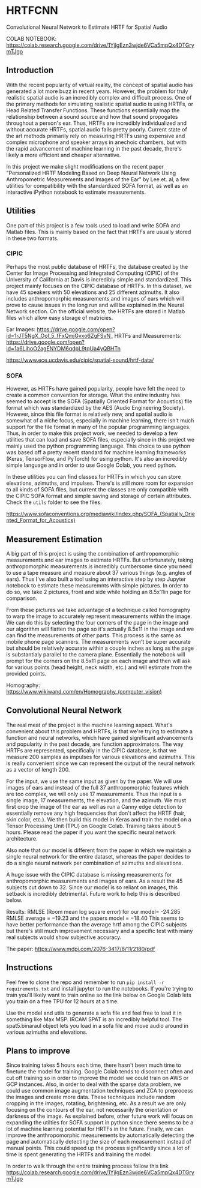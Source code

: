 # HRTFCNN
Convolutional Neural Network to Estimate HRTF for Spatial Audio

COLAB NOTEBOOK: https://colab.research.google.com/drive/1YjlgEzn3wjde6VCa5mpQx4DTGrymTJgo

## Introduction
With the recent popularity of virtual reality, the concept of spatial audio has generated a lot more buzz in recent years. However, the problem for truly realistic spatial audio is an incredibly complex and difficult process. One of the primary methods for simulating realistic spatial audio is using HRTFs, or Head Related Transfer Functions. These functions essentially map the relationship between a sound source and how that sound propogates throughout a person's ear. Thus, HRTFs are incredibly individualized and without accurate HRTFs, spatial audio fails pretty poorly. Current state of the art methods primarily rely on measuring HRTFs using expensive and complex microphone and speaker arrays in anechoic chambers, but with the rapid advancement of machine learning in the past decade, there's likely a more efficient and cheaper alternative. 

In this project we make slight modifications on the recent paper "Personalized HRTF Modeling Based on Deep Neural Network Using Anthropometric Measurements and Images of the Ear" by Lee et. al, a few utilities for compatibility with the standardized SOFA format, as well as an interactive iPython notebook to estimate measurements.

## Utilities
One part of this project is a few tools used to load and write SOFA and Matlab files. This is mainly based on the fact that HRTFs are usually stored in these two formats. 
### CIPIC
Perhaps the most public database of HRTFs, the database created by the Center for Image Processing and Integrated Computing (CIPIC) of the University of California at Davis is incredibly simple and standardized. This project mainly focuses on the CIPIC database of HRTFs. In this dataset, we have 45 speakers with 50 elevations and 25 different azimuths. It also includes anthropomorphic measurements and images of ears which will prove to cause issues in the long run and will be explained in the Neural Network section. On the official website, the HRTFs are stored in Matlab files which allow easy storage of matricies. 

Ear Images: https://drive.google.com/open?id=1rJT5NgX_OoI_5_fFxQmjGvxo6ZgFSvN_
HRTFs and Measurements: https://drive.google.com/open?id=1a6LihoO2agENYDM6qdpL9tqUa4yQBHTn

https://www.ece.ucdavis.edu/cipic/spatial-sound/hrtf-data/
### SOFA
However, as HRTFs have gained popularity, people have felt the need to create a common convention for storage. What the entire industry has seemed to accept is the SOFA (Spatially Oriented Format for Acoustics) file format which was standardized by the AES (Audio Engineering Society). However, since this file format is relatively new, and spatial audio is somewhat of a niche focus, especially in machine learning, there isn't much support for the file format in many of the popular programming languages. Thus, in order to make this project work, we needed to develop a few utilities that can load and save SOFA files, especially since in this project we mainly used the python programming language. This choice to use python was based off a pretty recent standard for machine learning frameworks (Keras, TensorFlow, and PyTorch) for using python. It's also an incredibly simple language and in order to use Google Colab, you need python.

In these utilities you can find classes for HRTFs in which you can store elevations, azimuths, and impulses. There's is still more room for expansion to all kinds of SOFA files, but current the classes are only compatible with the CIPIC SOFA format and simple saving and storage of certain attributes. Check the `utils` folder to see the files.

https://www.sofaconventions.org/mediawiki/index.php/SOFA_(Spatially_Oriented_Format_for_Acoustics)

## Measurement Estimation
A big part of this project is using the combination of anthropomorphic measurements and ear images to estimate HRTFs. But unfortunately, taking anthropomorphic measurements is incredibly cumbersome since you need to use a tape measure and measure about 37 various things (e.g. angles of ears). Thus I've also built a tool using an interactive step by step Jupyter notebook to estimate these measuremnts with simple pictures. In order to do so, we take 2 pictures, front and side while holding an 8.5x11in page for comparison.

From these pictures we take advantage of a technique called homography to warp the image to accurately represent measurements within the image. We can do this by selecting the four corners of the page in the image and our algorithm will flatten the page so it's actually 8.5x11 in the image and we can find the measurements of other parts. This process is the same as mobile phone page scanners. The measurements won't be super accurate but should be relatively accurate within a couple inches as long as the page is substantialy parallel to the camera plane. Essentially the notebook will prompt for the corners on the 8.5x11 page on each image and then will ask for various points (head height, neck width, etc.) and will estimate from the provided points.

Homography: https://www.wikiwand.com/en/Homography_(computer_vision)


## Convolutional Neural Network
The real meat of the project is the machine learning aspect. What's convenient about this problem and HRTFs, is that we're trying to estimate a function and neural networks, which have gained significant advancements and popularity in the past decade, are function approximators. The way HRTFs are represented, specifically in the CIPIC database, is that we measure 200 samples as impulses for various elevations and azimuths. This is really convenient since we can represent the output of the neural network as a vector of length 200.

For the input, we use the same input as given by the paper. We will use images of ears and instead of the full 37 anthropomorphic features which are too complex, we will only use 17 measurements. Thus the input is a single image, 17 measurements, the elevation, and the azimuth. We must first crop the image of the ear as well as run a Canny edge detection to essentially remove any high frequencies that don't affect the HRTF (hair, skin color, etc.). We then build this model in Keras and train the model on a Tensor Processing Unit (TPU) on Google Colab. Training takes about 5 hours. Please read the paper if you want the specific neural network architecture.

Also note that our model is different from the paper in which we maintain a single neural network for the entire dataset, whereas the paper decides to do a single neural network per combination of azimuths and elevations.

A huge issue with the CIPIC database is missing measurements for anthropomorphic measurements and images of ears. As a result the 45 subjects cut down to 32. Since our model is so reliant on images, this setback is incredibly detrimental. Future work to help this is described below.

Results: RMLSE (Room mean log square error) for our model= -24.285 RMLSE average = −19.23 and the papers model = −18.40 This seems to have better performance than the average hrtf among the CIPIC subjects but there's still much improvement necessary and a specific test with many real subjects would show subjective accuracy. 

The paper:
https://www.mdpi.com/2076-3417/8/11/2180/pdf

## Instructions
Feel free to clone the repo and remember to run `pip install -r requirements.txt` and install jupyter to run the notebooks. If you're trying to train you'll likely want to train online so the link below on Google Colab lets you train on a free TPU for 12 hours at a time.

Use the model and utils to generate a sofa file and feel free to load it in something like Max MSP. IRCAM SPAT is an incredibly helpful tool. The spat5.binaraul object lets you load in a sofa file and move audio around in various azimuths and elevations.

## Plans to improve
Since training takes 5 hours each time, there hasn't been much time to finetune the model for training. Google Colab tends to disconnect often and cut off training so in order to improve the model we could train on AWS or GCP instances. Also, in order to deal with the sparse data problem, we could use common image augmentation techniques and ZCA to preprocess the images and create more data. These techniques include random cropping in the images, rotating, brightening, etc. As a result we are only focusing on the contours of the ear, not necessarily the orientation or darkness of the image. As explained before, other future work will focus on expanding the utilties for SOFA support in python since there seems to be a lot of machine learning potential for HRTFs in the future. Finally, we can improve the anthropomorphic measurements by automatically detecting the page and automatically detecting the size of each measurement instead of manual points. This could speed up the process significantly since a lot of time is spent generating the HRTFs and training the model.

In order to walk through the entire training process follow this link
https://colab.research.google.com/drive/1YjlgEzn3wjde6VCa5mpQx4DTGrymTJgo

